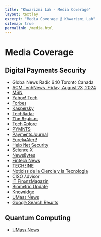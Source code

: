 ```yaml
---
title: "Khwarizmi Lab - Media Coverage"
layout: textlay
excerpt: "Media Coverage @ Khwarizmi Lab"
sitemap: true
permalink: /media.html
---
```


# Media Coverage

## Digital Payments Security
- Global News Radio 640 Toronto Canada
- <a href="https://technews.acm.org/archives.cfm?fo=2024-08-aug/aug-23-2024.html" title="A Loophole in Digital Wallet Security" target='_blank'>ACM TechNews, Friday, August 23, 2024</a>
- <a href="https://www.msn.com/en-us/money/personalfinance/digital-wallets-allow-for-the-use-of-stolen-credit-cards/ar-AA1p7TFh?ocid=finance-verthp-feeds" title="Digital wallets allow for the use of stolen credit cards" target='_blank'>MSN</a>
- <a href="https://www.yahoo.com/tech/digital-wallets-allow-stolen-credit-154400551.html" title="Digital wallets allow for the use of stolen credit cards" target='_blank'>Yahoo! Tech</a>
- <a href="https://www.forbes.com/sites/billhardekopf/2024/08/22/this-week-in-credit-card-news-people-using-cash-back-cards-to-help-during-tough-economy/" title="This Week In Credit Card News: Digital Wallets Can Allow Purchases with Stolen Credit Cards" target='_blank'>Forbes</a>
- <a href="https://www.linkedin.com/feed/update/urn:li:activity:7233569312542728192/" title="💳 Digital wallets can enable cybercriminals to make purchases with stolen credit cards" target='_blank'>Kaspersky</a>
- <a href="https://www.techradar.com/pro/digital-wallets-allow-for-the-use-of-stolen-credit-cards" title="Digital wallets allow for the use of stolen credit cards" target='_blank'>TechRadar</a>
- <a href="https://www.theregister.com/2024/08/20/digital_wallets_simplify_fraud/" title="Digital wallets can allow purchases with stolen credit cards" target='_blank'>The Register</a>
- <a href="https://techxplore.com/news/2024-08-reveals-loophole-digital-wallet-rightful.html" title="Digital wallets can allow purchases with stolen credit cards" target='_blank'>Tech Xplore</a>
- <a href="https://www.pymnts.com/mobile-wallets/2024/5-emerging-security-imperatives-for-digital-wallets/" title="5 Emerging Security Imperatives for Digital Wallets" target='_blank'>PYMNTS</a>
- <a href='https://www.paymentsjournal.com/researchers-uncover-security-issues-in-digital-wallets/' target='_blank' title="Researchers Uncover Security Issues in Digital Wallets">PaymentsJournal</a>
- <a href="https://www.eurekalert.org/news-releases/1054622" title="Digital wallets can allow purchases with stolen credit cards" target='_blank'>EurekaAlert!</a>
- <a href="https://www.helpnetsecurity.com/2024/08/19/digital-wallet-stolen-card/" title="Stolen, locked payment cards can be used with digital wallet apps" target='_blank'>Help Net Security</a>
- <a href="https://sciencex.com/news/2024-08-week-japanese-ancestry-loophole-digital.html" title="Best of Last Week—Japanese ancestry challenged, loophole in digital wallets, using AI to diagnose genetic disease" target='_blank'>Science X</a>
- <a href="https://www.newsbytesapp.com/news/science/hackers-can-use-stolen-credit-card-details-on-digital-wallets/story" title="Security flaw allows stolen credit card use on digital wallets" target='_blank'>NewsBytes</a>
- <a href='https://www.fintechnews.org/researchers-uncover-security-issues-in-digital-wallets/' target='_blank' title="Researchers uncover security issues in Digital Wallets">Fintech News</a>
- <a href='https://www.techzine.eu/news/security/123571/digital-wallets-susceptible-to-stolen-credit-card-fraud/' target='_blank' title='Digital wallets susceptible to stolen credit card fraud'>TECHZINE</a>
- <a href='https://noticiasdelaciencia.com/art/51688/descubren-puntos-debiles-en-la-seguridad-de-monederos-electronicos' target='_blank' title='Descubren puntos débiles en la seguridad de monederos electrónicos'>Noticias de la Ciencia y la Tecnologia</a>
- <a href='https://www.cisoadvisor.com.br/cartao-bloqueado-pode-funcionar-em-carteiras-digitais/' target='_blank' title='Cartão bloqueado pode funcionar em carteiras digitais'>CISO Advisor</a>
- <a href='https://www.it-finanzmagazin.de/sicherheitsluecken-in-digitalen-wallets-betrug-mit-fremden-karten-moeglich-214928/' target='_blank' title='Sicherheitslücken in digitalen Wallets -- Betrug mit fremden Karten möglich'>IT FinanzMagazin</a>
- <a href='https://www.biometricupdate.com/202408/are-digital-wallets-safe-new-research-says-no' target='_blank' title="Are digital wallets safe? New research says'no'">Biometric Update</a>
- <a href='https://knowridge.com/2024/08/scientists-find-security-flaw-in-digital-wallets-your-cards-could-be-at-risk/' target='_blank' title='Scientists find security flaw in digital wallets: Your cards could be at risk'>Knowridge</a>
- <a href="https://www.umass.edu/news/article/new-study-reveals-loophole-digital-wallet-security-even-if-rightful-cardholder-doesnt" title="New Study Reveals Loophole in Digital Wallet Security—Even If Rightful Cardholder Doesn't Use a Digital Wallet" target='_blank'>UMass News</a> 
- <a href="https://www.google.com/search?q=digital+wallets+stolen+cards+research+news" target='_blank'>Google Search Results</a> 

## Quantum Computing
- <a href="https://www.umass.edu/news/article/umass-amherst-researchers-join-26-million-quantum-computing-effort-build-internet" title="UMass Amherst Researchers Join $26 Million Quantum Computing Effort to Build Internet of the Future" target='_blank'>UMass News</a>